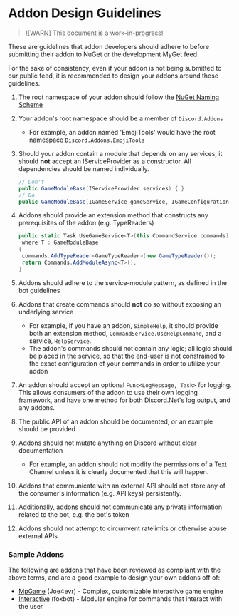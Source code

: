 # Addon Design Guidelines

>![WARN]
>This document is a work-in-progress!

These are guidelines that addon developers should adhere to before submitting 
their addon to NuGet or the development MyGet feed.

For the sake of consistency, even if your addon is not being submitted to our 
public feed, it is recommended to design your addons around these guidelines.

1. The root namespace of your addon should follow the [NuGet Naming Scheme]
2. Your addon's root namespace should be a member of `Discord.Addons`
	- For example, an addon named 'EmojiTools' would have the root namespace
	`Discord.Addons.EmojiTools`
3. Should your addon contain a module that depends on any services, it should
**not** accept an IServiceProvider as a constructor. All dependencies should be
named individually.
	```cs
	// Don't
	public GameModuleBase(IServiceProvider services) { }
	// Do
	public GameModuleBase(IGameService gameService, IGameConfiguration config) { }
	```

4. Addons should provide an extension method that constructs any prerequisites
of the addon (e.g. TypeReaders)
	```cs
	public static Task UseGameService<T>(this CommandService commands)
	 where T : GameModuleBase
	{
	 commands.AddTypeReader<GameTypeReader>(new GameTypeReader());
	 return Commands.AddModuleAsync<T>();
	}
	```

5. Addons should adhere to the service-module pattern, as defined in the bot
guidelines
6. Addons that create commands should **not** do so without exposing an
underlying service
	- For example, if you have an addon, `SimpleHelp`, it should provide both an
	extension method, `CommandService.UseHelpCommand`, and a service,
	`HelpService`. 
	- The addon's commands should not contain any logic; all logic should
	be placed in the service, so that the end-user is not constrained to
	the exact configuration of your commands in order to utilize your addon
7. An addon should accept an optional `Func<LogMessage, Task>` for logging. This
allows consumers of the addon to use their own logging framework, and have one
method for both Discord.Net's log output, and any addons.
8. The public API of an addon should be documented, or an example should be provided
9. Addons should not mutate anything on Discord without clear documentation
	- For example, an addon should not modify the permissions of a Text Channel
	unless it is clearly documented that this will happen.
10. Addons that communicate with an external API should not store any of the 
consumer's information (e.g. API keys) persistently.
11. Additionally, addons should not communicate any private information related
to the bot, e.g. the bot's token
12. Addons should not attempt to circumvent ratelimits or otherwise abuse 
external APIs

[NuGet Naming Scheme]: https://docs.microsoft.com/en-us/nuget/create-packages/creating-a-package#choosing-a-unique-package-identifier-and-setting-the-version-number


### Sample Addons

The following are addons that have been reviewed as compliant with the above terms,
and are a good example to design your own addons off of:

- [MpGame] (Joe4evr) - Complex, customizable interactive game engine
- [Interactive] (foxbot) - Modular engine for commands that interact with the user


[MpGame]: https://github.com/Joe4evr/Discord.Addons/tree/master/src/Discord.Addons.MpGame
[Interactive]: https://github.com/foxbot/Discord.Addons.Interactive

